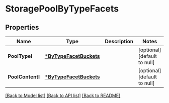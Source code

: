 # StoragePoolByTypeFacets

## Properties
Name | Type | Description | Notes
------------ | ------------- | ------------- | -------------
**PoolTypeI** | [***ByTypeFacetBuckets**](by_type_facet_buckets.md) |  | [optional] [default to null]
**PoolContentI** | [***ByTypeFacetBuckets**](by_type_facet_buckets.md) |  | [optional] [default to null]

[[Back to Model list]](../README.md#documentation-for-models) [[Back to API list]](../README.md#documentation-for-api-endpoints) [[Back to README]](../README.md)


